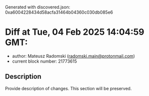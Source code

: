 Generated with discovered.json: 0xa6004228434d58acfa31464b04360c030db085e6

# Diff at Tue, 04 Feb 2025 14:04:59 GMT:

- author: Mateusz Radomski (<radomski.main@protonmail.com>)
- current block number: 21773615

## Description

Provide description of changes. This section will be preserved.
